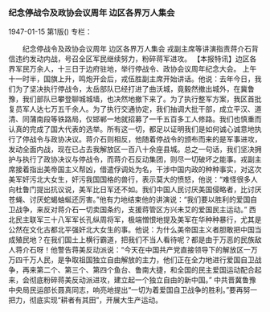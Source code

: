 ### 纪念停战令及政协会议周年  边区各界万人集会

1947-01-15
第1版()
专栏：

　　纪念停战令及政协会议周年
    边区各界万人集会
    戎副主席等讲演指责蒋介石背信违约发动内战，号召全区军民继续努力，粉碎蒋军进攻。
    【本报特讯】边区各界军民万余人，十三日于边府驻地，举行停战令、政协会议周年纪念大会。
    上午十一时半，国旗上升，鸣炮开会后，戎伍胜副主席开始讲话。他说：去年今日，我们为了坚决执行停战令，太岳部队已经打进了曲沃城，竟毅然撤出城外，在冀鲁豫，我们部队已攀登聊城城墙，也决然地撤下来了。为了执行整军方案，我区首批复员军人达七万五千余人。为了执行交通协定，我们抽调大批干部，成立平汉、道清、同蒲南段等铁路局，仅邯郸一地就招募了一千五百多工人修路。我们也慎重而认真的完成了国大代表的选举。所有这一切，都足以证明我们是如何诚心诚意地执行了停战令与政协决议。蒋介石则相反，他随着停战令的颁布而来的是军事进攻，发动全面内战，现在已占去我解放区一百八十余座县城。总之一句话，我们坚决拥护与执行了政协决议与停战令，而蒋介石反动集团，则尽一切破坏之能事。戎副主席接着指出美帝国主义帮凶，借遣俘调处为名，干涉中国内政的种种事实，对这次美军奸污北大女生，奸污我国国格的兽行，表示莫大的愤怒，他说：“难怪很多人向杜鲁门提出抗议说，美军比日军还不如。我们中国人民讨厌美国侵略者，比讨厌苍蝇、讨厌蛇蝎蚰蜒还厉害。”他有力地结束他的讲演说：“我们要以胜利的爱国自卫战争，来反对蒋介石一切卖国条约，支援蒋管区方兴未艾的爱国民主运动。”
    西北民主联军三十八军军长孔纵周将军，极端憎恨地提及美军在华种种暴行，尤其是公然在文化古都北平强奸北大女生的事。他说：为什么美帝国主义者胆敢把中国当成殖民地？在我们国土上横行霸道，把我们不当人看待呢？都是由于万恶的民族敌人蒋介石呀！他警告蒋美反动派说：“今天在中国共产党直接领导下的解放区一万万四千万人民，是争取祖国独立自由解放的主力，他们正在全力地进行爱国自卫战争，再来第二个、第三个、第四个鱼台、鲁南大捷，和全国的民主爱国运动配合起来，会彻底粉碎蒋美反动派进攻，建立起一个独立自由的新中国。”
    中共晋冀鲁豫中央局民运部长聂真同志，响亮地提出“一切为着爱国自卫战争的胜利。”要再努一把力，彻底实现“耕者有其田”，开展大生产运动。
